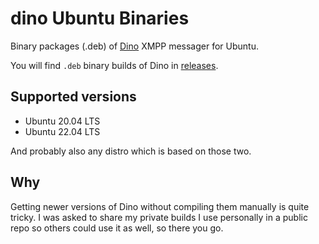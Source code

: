 # dino Ubuntu Binaries
Binary packages (.deb) of [Dino](https://github.com/dino/dino) XMPP messager for Ubuntu.

You will find `.deb` binary builds of Dino in [releases](https://github.com/zocker-160/dino-ubuntu-binaries/releases).

## Supported versions

- Ubuntu 20.04 LTS
- Ubuntu 22.04 LTS

And probably also any distro which is based on those two.

## Why

Getting newer versions of Dino without compiling them manually is quite tricky. I was asked to share my private builds I use personally in a public repo so others could use it as well, so there you go.

